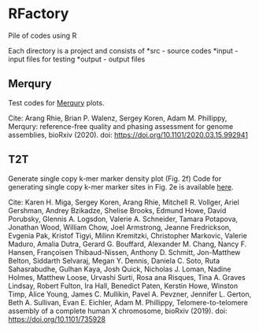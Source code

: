 # RFactory
Pile of codes using R

Each directory is a project and consists of
*src - source codes
*input - input files for testing
*output - output files

## Merqury
Test codes for [Merqury](https://github.com/marbl/merqury) plots.

Cite:
Arang Rhie, Brian P. Walenz, Sergey Koren, Adam M. Phillippy, Merqury: reference-free quality and phasing assessment for genome assemblies, bioRxiv (2020). doi: https://doi.org/10.1101/2020.03.15.992941

## T2T
Generate single copy k-mer marker density plot (Fig. 2f)
Code for generating single copy k-mer marker sites in Fig. 2e is available [here](https://github.com/arangrhie/T2T-chm13-chrX).

Cite:
Karen H. Miga,  Sergey Koren,  Arang Rhie,  Mitchell R. Vollger, Ariel Gershman, Andrey Bzikadze, Shelise Brooks, Edmund Howe, David Porubsky, Glennis A. Logsdon, Valerie A. Schneider, Tamara Potapova, Jonathan Wood, William Chow, Joel Armstrong, Jeanne Fredrickson, Evgenia Pak, Kristof Tigyi, Milinn Kremitzki, Christopher Markovic, Valerie Maduro, Amalia Dutra, Gerard G. Bouffard, Alexander M. Chang, Nancy F. Hansen, Françoisen Thibaud-Nissen, Anthony D. Schmitt, Jon-Matthew Belton, Siddarth Selvaraj, Megan Y. Dennis, Daniela C. Soto, Ruta Sahasrabudhe, Gulhan Kaya, Josh Quick, Nicholas J. Loman, Nadine Holmes, Matthew Loose, Urvashi Surti, Rosa ana Risques, Tina A. Graves Lindsay, Robert Fulton, Ira Hall, Benedict Paten, Kerstin Howe,  Winston Timp, Alice Young,  James C. Mullikin, Pavel A. Pevzner,  Jennifer L. Gerton, Beth A. Sullivan,  Evan E. Eichler,  Adam M. Phillippy, Telomere-to-telomere assembly of a complete human X chromosome, bioRxiv (2019). doi: https://doi.org/10.1101/735928

